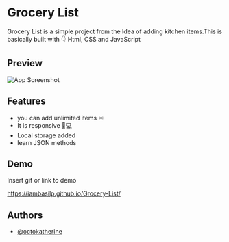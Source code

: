 
# Grocery List

Grocery List is a simple project from the Idea of adding kitchen items.This is basically built with 👇 Html, CSS and JavaScript

## Preview

![App Screenshot](https://i.ibb.co/yp78FHg/grocery-List.png?text=Grocery+List+Here)
## Features

- you can add unlimited items ♾️
- It is responsive 📱💻
- Local storage added
- learn JSON methods





## Demo

Insert gif or link to demo

https://iambasilp.github.io/Grocery-List/

## Authors

- [@octokatherine](https://www.github.com/iambasilp)
